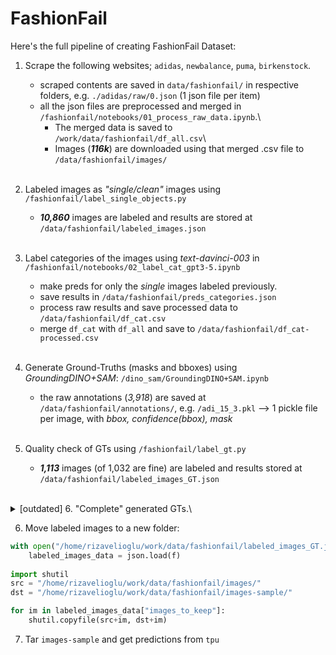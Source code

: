 # FashionFail

Here's the full pipeline of creating FashionFail Dataset:
1. Scrape the following websites; `adidas`, `newbalance`, `puma`, `birkenstock`.
    - scraped contents are saved in `data/fashionfail/` in respective folders, e.g. `./adidas/raw/0.json` (1 json file per item)
    - all the json files are preprocessed and merged in `/fashionfail/notebooks/01_process_raw_data.ipynb`.\
        - The merged data is saved to `/work/data/fashionfail/df_all.csv`\
        - Images (***116k***) are downloaded using that merged .csv file to `/data/fashionfail/images/`
<br></br>

2. Labeled images as *"single/clean"* images using `/fashionfail/label_single_objects.py`
    - ***10,860*** images are labeled and results are stored at `/data/fashionfail/labeled_images.json`
<br></br>

3. Label categories of the images using *text-davinci-003* in `/fashionfail/notebooks/02_label_cat_gpt3-5.ipynb`
    - make preds for only the *single* images labeled previously.
    - save results in `/data/fashionfail/preds_categories.json`
    - process raw results and save processed data to `/data/fashionfail/df_cat.csv`
    - merge `df_cat` with `df_all` and save to `/data/fashionfail/df_cat-processed.csv`
<br></br>

4. Generate Ground-Truths (masks and bboxes) using *GroundingDINO+SAM*: `/dino_sam/GroundingDINO+SAM.ipynb`
    - the raw annotations (*3,918*) are saved at `/data/fashionfail/annotations/`, e.g. `/adi_15_3.pkl` --> 1 pickle file per image, with *bbox, confidence(bbox), mask*
<br></br>

5. Quality check of GTs using `/fashionfail/label_gt.py`
    - ***1,113*** images (of 1,032 are fine) are labeled and results stored at `/data/fashionfail/labeled_images_GT.json`
<br></br>

<details>
  <summary>[outdated] 6. "Complete" generated GTs.\</summary>
Generated GTs are not complete. For example, for a t-shirt a box is generated automatically for the class top, t-shirt
but other detections are missing such as; 'sleeves', 'neckline', etc. Therefore, such GTs need to be added. Since we
don't want to annotate images manually, we used `AMRCNN` to make predictions which make pretty well predictions for
those classes. After that, we manually check the predicted bounding boxes and choose the ones that are correct.
   - script: `/fashionfail/label_gt_boxes.py`,
   - results: `/data/fashionfail/labeled_images_GT_boxes.json`
   - ***302*** images (out of **1,057** images from step 5.) are labeled.
   - <span style="color:red">**TODO**</span>: add these labeled GTs to the auto-generated GTs and finalize the dataset.
</details>

6. Move labeled images to a new folder:
```python
with open("/home/rizavelioglu/work/data/fashionfail/labeled_images_GT.json", "r+") as f:
    labeled_images_data = json.load(f)
    
import shutil
src = "/home/rizavelioglu/work/data/fashionfail/images/"
dst = "/home/rizavelioglu/work/data/fashionfail/images-sample/"

for im in labeled_images_data["images_to_keep"]:
    shutil.copyfile(src+im, dst+im)
```

7. Tar `images-sample` and get predictions from `tpu`
